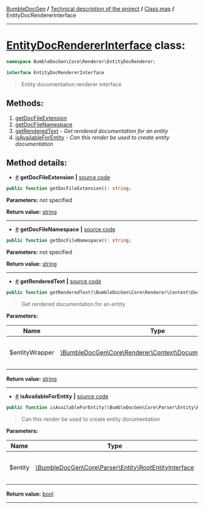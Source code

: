 <!-- {% raw %} -->
<embed> <a href="/docs/README.md">BumbleDocGen</a> <b>/</b> <a href="/docs/tech/readme.md">Technical description of the project</a> <b>/</b> <a href="/docs/tech/map.md">Class map</a> <b>/</b> EntityDocRendererInterface<hr> </embed>

<h1>
    <a href="https://github.com/bumble-tech/bumble-doc-gen/blob/master/src/Core/Renderer/EntityDocRenderer/EntityDocRendererInterface.php#L13">EntityDocRendererInterface</a> class:
</h1>





```php
namespace BumbleDocGen\Core\Renderer\EntityDocRenderer;

interface EntityDocRendererInterface
```

<blockquote>Entity documentation renderer interface</blockquote>







<h2>Methods:</h2>

<ol>
<li>
    <a href="#mgetdocfileextension">getDocFileExtension</a>
    </li>
<li>
    <a href="#mgetdocfilenamespace">getDocFileNamespace</a>
    </li>
<li>
    <a href="#mgetrenderedtext">getRenderedText</a>
    - <i>Get rendered documentation for an entity</i></li>
<li>
    <a href="#misavailableforentity">isAvailableForEntity</a>
    - <i>Can this render be used to create entity documentation</i></li>
</ol>







<h2>Method details:</h2>

<div class='method_description-block'>

<ul>
<li><a name="mgetdocfileextension" href="#mgetdocfileextension">#</a>
 <b>getDocFileExtension</b>
    <b>|</b> <a href="https://github.com/bumble-tech/bumble-doc-gen/blob/master/src/Core/Renderer/EntityDocRenderer/EntityDocRendererInterface.php#L31">source code</a></li>
</ul>

```php
public function getDocFileExtension(): string;
```



<b>Parameters:</b> not specified

<b>Return value:</b> <a href='https://www.php.net/manual/en/language.types.string.php'>string</a>


</div>
<hr>
<div class='method_description-block'>

<ul>
<li><a name="mgetdocfilenamespace" href="#mgetdocfilenamespace">#</a>
 <b>getDocFileNamespace</b>
    <b>|</b> <a href="https://github.com/bumble-tech/bumble-doc-gen/blob/master/src/Core/Renderer/EntityDocRenderer/EntityDocRendererInterface.php#L33">source code</a></li>
</ul>

```php
public function getDocFileNamespace(): string;
```



<b>Parameters:</b> not specified

<b>Return value:</b> <a href='https://www.php.net/manual/en/language.types.string.php'>string</a>


</div>
<hr>
<div class='method_description-block'>

<ul>
<li><a name="mgetrenderedtext" href="#mgetrenderedtext">#</a>
 <b>getRenderedText</b>
    <b>|</b> <a href="https://github.com/bumble-tech/bumble-doc-gen/blob/master/src/Core/Renderer/EntityDocRenderer/EntityDocRendererInterface.php#L29">source code</a></li>
</ul>

```php
public function getRenderedText(\BumbleDocGen\Core\Renderer\Context\DocumentedEntityWrapper $entityWrapper): string;
```

<blockquote>Get rendered documentation for an entity</blockquote>

<b>Parameters:</b>

<table>
    <thead>
    <tr>
        <th>Name</th>
        <th>Type</th>
        <th>Description</th>
    </tr>
    </thead>
    <tbody>
            <tr>
            <td>$entityWrapper</td>
            <td><a href='https://github.com/bumble-tech/bumble-doc-gen/blob/master/src/Core/Renderer/Context/DocumentedEntityWrapper.php'>\BumbleDocGen\Core\Renderer\Context\DocumentedEntityWrapper</a></td>
            <td>The entity whose documentation was requested</td>
        </tr>
        </tbody>
</table>

<b>Return value:</b> <a href='https://www.php.net/manual/en/language.types.string.php'>string</a>


</div>
<hr>
<div class='method_description-block'>

<ul>
<li><a name="misavailableforentity" href="#misavailableforentity">#</a>
 <b>isAvailableForEntity</b>
    <b>|</b> <a href="https://github.com/bumble-tech/bumble-doc-gen/blob/master/src/Core/Renderer/EntityDocRenderer/EntityDocRendererInterface.php#L21">source code</a></li>
</ul>

```php
public function isAvailableForEntity(\BumbleDocGen\Core\Parser\Entity\RootEntityInterface $entity): bool;
```

<blockquote>Can this render be used to create entity documentation</blockquote>

<b>Parameters:</b>

<table>
    <thead>
    <tr>
        <th>Name</th>
        <th>Type</th>
        <th>Description</th>
    </tr>
    </thead>
    <tbody>
            <tr>
            <td>$entity</td>
            <td><a href='https://github.com/bumble-tech/bumble-doc-gen/blob/master/src/Core/Parser/Entity/RootEntityInterface.php'>\BumbleDocGen\Core\Parser\Entity\RootEntityInterface</a></td>
            <td>The entity whose documentation was requested</td>
        </tr>
        </tbody>
</table>

<b>Return value:</b> <a href='https://www.php.net/manual/en/language.types.boolean.php'>bool</a>


</div>
<hr>

<!-- {% endraw %} -->